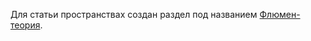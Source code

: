 Для статьи пространствах создан раздел под названием [Флюмен-теория](https://github.com/johnthesmith/flumen/blob/main/ru/README.md).
